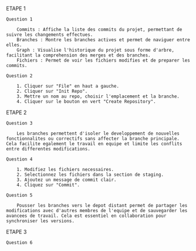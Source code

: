 ETAPE 1

    Question 1

        Commits : Affiche la liste des commits du projet, permettant de suivre les changements effectues.
        Branches : Montre les branches actives et permet de naviguer entre elles.
        Graph : Visualise l'historique du projet sous forme d'arbre, facilitant la comprehension des merges et des branches.
        Fichiers : Permet de voir les fichiers modifies et de preparer les commits.

    Question 2

        1. Cliquer sur "File" en haut a gauche.
        2. Cliquer sur "Init Repo".
        3. Mettre un nom au repo, choisir l'emplacement et la branche.
        4. Cliquer sur le bouton en vert "Create Repository".

ETAPE 2

    Question 3

        Les branches permettent d'isoler le developpement de nouvelles fonctionnalites ou correctifs sans affecter la branche principale. Cela facilite egalement le travail en equipe et limite les conflits entre differentes modifications.

    Question 4

        1. Modifiez les fichiers necessaires.
        2. Selectionnez les fichiers dans la section de staging.
        3. Ajoutez un message de commit clair.
        4. Cliquez sur "Commit".

    Question 5

        Pousser les branches vers le depot distant permet de partager les modifications avec d'autres membres de l'equipe et de sauvegarder les avancees de travail. Cela est essentiel en collaboration pour synchroniser les versions.

ETAPE 3

    Question 6

        